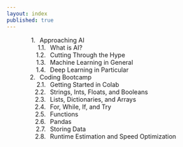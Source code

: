 ```yaml
---
layout: index
published: true
---
```

<!-- css taken from https://stackoverflow.com/questions/4098195/can-ordered-list-produce-result-that-looks-like-1-1-1-2-1-3-instead-of-just-1 -->
<head>
    <style type="text/css">
    ol {
    counter-reset: item;
    }
    ol li {
        display: block;
        position: relative;
    }
    ol li:before {
        content: counters(item, ".")".";
        counter-increment: item;
        position: absolute;
        margin-right: 100%;
        right: 10px; /* space between number and text */
    }
    </style>
</head>
<div style="width:100%; max-width:400px; margin:auto">
<ol>
  <li>Approaching AI
    <ol>
      <li>What is AI?</li>
      <li>Cutting Through the Hype</li>
      <li>Machine Learning in General</li>
      <li>Deep Learning in Particular</li>
    </ol>
  </li>
  <li>Coding Bootcamp
    <ol>
      <li>Getting Started in Colab</li>
      <li>Strings, Ints, Floats, and Booleans</li>
      <li>Lists, Dictionaries, and Arrays</li>
      <li>For, While, If, and Try</li>
      <li>Functions</li>
      <li>Pandas</li>
      <li>Storing Data</li>
      <li>Runtime Estimation and Speed Optimization</li>
    </ol>
  </li>
</ol>
</div>
